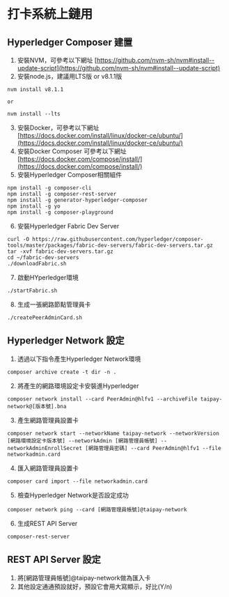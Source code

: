 # 打卡系統上鏈用

## Hyperledger Composer 建置

1. 安裝NVM，可參考以下網址 [https://github.com/nvm-sh/nvm#install--update-script](https://github.com/nvm-sh/nvm#install--update-script)
2. 安裝node.js，建議用LTS版 or v8.1.1版
```
nvm install v8.1.1

or 

nvm install --lts
```

3. 安裝Docker，可參考以下網址 [https://docs.docker.com/install/linux/docker-ce/ubuntu/](https://docs.docker.com/install/linux/docker-ce/ubuntu/)
4. 安裝Docker Composer 可參考以下網址 [https://docs.docker.com/compose/install/](https://docs.docker.com/compose/install/)
5. 安裝Hyperledger Composer相關組件
```
npm install -g composer-cli
npm install -g composer-rest-server
npm install -g generator-hyperledger-composer
npm install -g yo
npm install -g composer-playground
```

6. 安裝Hyperledger Fabric Dev Server
```
curl -O https://raw.githubusercontent.com/hyperledger/composer-tools/master/packages/fabric-dev-servers/fabric-dev-servers.tar.gz
tar -xvf fabric-dev-servers.tar.gz
cd ~/fabric-dev-servers
./downloadFabric.sh
```

7. 啟動HYperledger環境
```
./startFabric.sh
```

8. 生成一張網路節點管理員卡
```
./createPeerAdminCard.sh
```

## Hyperledger Network 設定

1. 透過以下指令產生Hyperledger Network環境
```
composer archive create -t dir -n .
```

2. 將產生的網路環境設定卡安裝進Hyperledger
```
composer network install --card PeerAdmin@hlfv1 --archiveFile taipay-network@[版本號].bna
```

3. 產生網路管理員設置卡
```
composer network start --networkName taipay-network --networkVersion [網路環境設定卡版本號] --networkAdmin [網路管理員帳號] --networkAdminEnrollSecret [網路管理員密碼] --card PeerAdmin@hlfv1 --file networkadmin.card
```

4. 匯入網路管理員設置卡
```
composer card import --file networkadmin.card
```

5. 檢查Hyperledger Network是否設定成功
```
composer network ping --card [網路管理員帳號]@taipay-network
```

6. 生成REST API Server
```
composer-rest-server
```

## REST API Server 設定

1. 將[網路管理員帳號]@taipay-network做為匯入卡
2. 其他設定通通預設就好，預設它會用大寫顯示，好比(Y/n)
